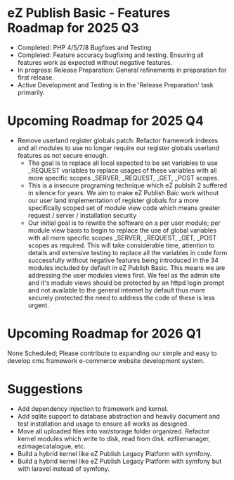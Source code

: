 # eZ Publish Basic - Features Roadmap for 2025 Q3

- Completed: PHP 4/5/7/8 Bugfixes and Testing
- Completed: Feature accuracy bugfixing and testing. Ensuring all features work as expected without negative features.
- In progress: Release Preparation: General refinements in preparation for first release.
- Active Development and Testing is in the 'Release Preparation' task primarily.

# Upcoming Roadmap for 2025 Q4

- Remove userland register globals patch: Refactor framework indexes and all modules to use no longer require our register globals userland features as not secure enough.
  - The goal is to replace all local expected to be set variables to use _REQUEST variables to replace usages of these variables with all more specific scopes _SERVER, _REQUEST, _GET, _POST scopes. 
  - This is a insecure programing technique which eZ publsih 2 suffered in silence for years. We aim to make eZ Publish Baic work without our user land implementation of register globals for a more specifically scoped set of module view code which means greater request / server / installation security
  - Our initial goal is to rewrite the software on a per user module; per module view basis to begin to replace the use of global variables with all more specific scopes _SERVER, _REQUEST, _GET, _POST scopes as required. This will take considerable time, attention to details and extensive testing to replace all the variables in code form successfully without negative features being introduced in the 34 modules included by default in eZ Publish Basic. This means we are addressing the user modules views first. We feel as the admin site and it's module views should be protected by an httpd login prompt and not available to the general internet by default thus more securely protected the need to address the code of these is less urgent.

# Upcoming Roadmap for 2026 Q1

None Scheduled; Please contribute to expanding our simple and easy to develop cms framework e-commerce website development system.

# Suggestions

- Add dependency injection to framework and kernel.
- Add sqlite support to database abstraction and heavily document and test installation and usage to ensure all works as designed.
- Move all uploaded files into var/storage folder organized. Refactor kernel modules which write to disk, read from disk. ezfilemanager, ezimagecatalogue, etc.
- Build a hybrid kernel like eZ Publish Legacy Platform with symfony.
- Build a hybrid kernel like eZ Publish Legacy Platform with symfony but with laravel instead of symfony.
